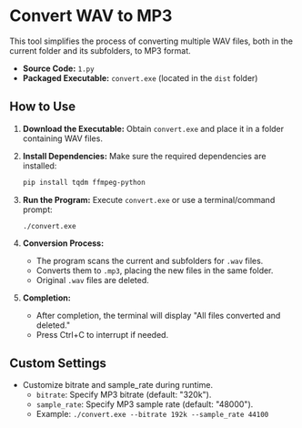 # Convert WAV to MP3

This tool simplifies the process of converting multiple WAV files, both in the current folder and its subfolders, to MP3 format.

- **Source Code:** `1.py`
- **Packaged Executable:** `convert.exe` (located in the `dist` folder)

## How to Use

1. **Download the Executable:**
    Obtain `convert.exe` and place it in a folder containing WAV files.

2. **Install Dependencies:**
    Make sure the required dependencies are installed:
    ```bash
    pip install tqdm ffmpeg-python
    ```

3. **Run the Program:**
    Execute `convert.exe` or use a terminal/command prompt:
    ```Shell
    ./convert.exe
    ```

4. **Conversion Process:**
    - The program scans the current and subfolders for `.wav` files.
    - Converts them to `.mp3`, placing the new files in the same folder.
    - Original `.wav` files are deleted.

5. **Completion:**
    - After completion, the terminal will display "All files converted and deleted."
    - Press Ctrl+C to interrupt if needed.

## Custom Settings

- Customize bitrate and sample_rate during runtime.
    - `bitrate`: Specify MP3 bitrate (default: "320k").
    - `sample_rate`: Specify MP3 sample rate (default: "48000").
    - Example: `./convert.exe --bitrate 192k --sample_rate 44100`
 